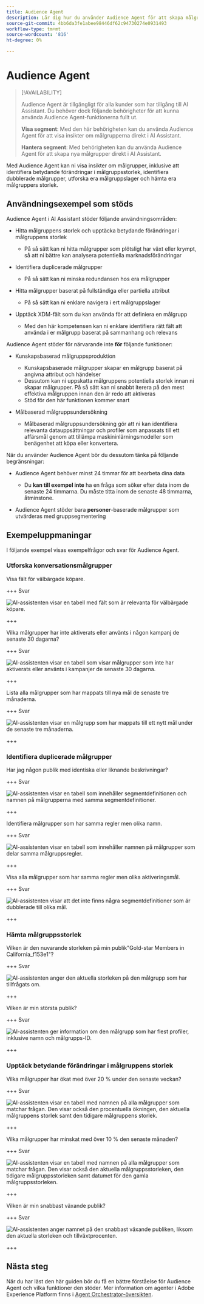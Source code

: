 ```yaml
---
title: Audience Agent
description: Lär dig hur du använder Audience Agent för att skapa målgrupper, visa förändringar av målgrupper, identifiera dubblerade målgrupper och visa målgruppsinsikter.
source-git-commit: 4bb6da3fe1abee98446df62c94730274e0931493
workflow-type: tm+mt
source-wordcount: '816'
ht-degree: 0%

---
```



# Audience Agent

>[!AVAILABILITY]
>
>Audience Agent är tillgängligt för alla kunder som har tillgång till AI Assistant. Du behöver dock följande behörigheter för att kunna använda Audience Agent-funktionerna fullt ut.
>
>**Visa segment**: Med den här behörigheten kan du använda Audience Agent för att visa insikter om målgrupperna direkt i AI Assistant.
>
>**Hantera segment**: Med behörigheten kan du använda Audience Agent för att skapa nya målgrupper direkt i AI Assistant.

Med Audience Agent kan ni visa insikter om målgrupper, inklusive att identifiera betydande förändringar i målgruppsstorlek, identifiera dubblerade målgrupper, utforska era målgruppslager och hämta era målgruppers storlek.

## Användningsexempel som stöds

Audience Agent i AI Assistant stöder följande användningsområden:

- Hitta målgruppens storlek och upptäcka betydande förändringar i målgruppens storlek

   - På så sätt kan ni hitta målgrupper som plötsligt har växt eller krympt, så att ni bättre kan analysera potentiella marknadsförändringar

- Identifiera duplicerade målgrupper

   - På så sätt kan ni minska redundansen hos era målgrupper

- Hitta målgrupper baserat på fullständiga eller partiella attribut

   - På så sätt kan ni enklare navigera i ert målgruppslager

- Upptäck XDM-fält som du kan använda för att definiera en målgrupp

   - Med den här kompetensen kan ni enklare identifiera rätt fält att använda i er målgrupp baserat på sammanhang och relevans

Audience Agent stöder för närvarande inte **för** följande funktioner:

- Kunskapsbaserad målgruppsproduktion

   - Kunskapsbaserade målgrupper skapar en målgrupp baserat på angivna attribut och händelser
   - Dessutom kan ni uppskatta målgruppens potentiella storlek innan ni skapar målgrupper. På så sätt kan ni snabbt iterera på den mest effektiva målgruppen innan den är redo att aktiveras
   - Stöd för den här funktionen kommer snart

- Målbaserad målgruppsundersökning

   - Målbaserad målgruppsundersökning gör att ni kan identifiera relevanta datauppsättningar och profiler som anpassats till ett affärsmål genom att tillämpa maskininlärningsmodeller som benägenhet att köpa eller konvertera.

När du använder Audience Agent bör du dessutom tänka på följande begränsningar:

- Audience Agent behöver minst 24 timmar för att bearbeta dina data

   - Du **kan till exempel inte** ha en fråga som söker efter data inom de senaste 24 timmarna. Du måste titta inom de senaste 48 timmarna, åtminstone.

- Audience Agent stöder bara **personer**-baserade målgrupper som utvärderas med gruppsegmentering

## Exempeluppmaningar

I följande exempel visas exempelfrågor och svar för Audience Agent.

### Utforska konversationsmålgrupper

Visa fält för välbärgade köpare.

+++ Svar

![AI-assistenten visar en tabell med fält som är relevanta för välbärgade köpare.](./images/audience/affluent-buyers.png)

+++

Vilka målgrupper har inte aktiverats eller använts i någon kampanj de senaste 30 dagarna?

+++ Svar

![AI-assistenten visar en tabell som visar målgrupper som inte har aktiverats eller använts i kampanjer de senaste 30 dagarna.](./images/audience/not-activated.png)

+++

Lista alla målgrupper som har mappats till nya mål de senaste tre månaderna.

+++ Svar

![AI-assistenten visar en målgrupp som har mappats till ett nytt mål under de senaste tre månaderna.](./images/audience/new-destination.png)

+++

### Identifiera duplicerade målgrupper

Har jag någon publik med identiska eller liknande beskrivningar?

+++ Svar

![AI-assistenten visar en tabell som innehåller segmentdefinitionen och namnen på målgrupperna med samma segmentdefinitioner.](./images/audience/similar-descriptions.png)

+++

Identifiera målgrupper som har samma regler men olika namn.

+++ Svar

![AI-assistenten visar en tabell som innehåller namnen på målgrupper som delar samma målgruppsregler.](./images/audience/same-rules-different-names.png)

+++

Visa alla målgrupper som har samma regler men olika aktiveringsmål.

+++ Svar

![AI-assistenten visar att det inte finns några segmentdefinitioner som är dubblerade till olika mål.](./images/audience/same-rules-different-destinations.png)

+++

### Hämta målgruppsstorlek

Vilken är den nuvarande storleken på min publik&quot;Gold-star Members in California_f153e1&quot;?

+++ Svar

![AI-assistenten anger den aktuella storleken på den målgrupp som har tillfrågats om.](./images/audience/current-size.png)

+++

Vilken är min största publik?

+++ Svar

![AI-assistenten ger information om den målgrupp som har flest profiler, inklusive namn och målgrupps-ID.](./images/audience/largest-audience.png)

+++

### Upptäck betydande förändringar i målgruppens storlek

Vilka målgrupper har ökat med över 20 % under den senaste veckan?

+++ Svar

![AI-assistenten visar en tabell med namnen på alla målgrupper som matchar frågan. Den visar också den procentuella ökningen, den aktuella målgruppens storlek samt den tidigare målgruppens storlek.](./images/audience/increase-past-week.png)

+++

Vilka målgrupper har minskat med över 10 % den senaste månaden?

+++ Svar

![AI-assistenten visar en tabell med namnen på alla målgrupper som matchar frågan. Den visar också den aktuella målgruppsstorleken, den tidigare målgruppsstorleken samt datumet för den gamla målgruppsstorleken.](./images/audience/decrease-month.png)

+++

Vilken är min snabbast växande publik?

+++ Svar

![AI-assistenten anger namnet på den snabbast växande publiken, liksom den aktuella storleken och tillväxtprocenten.](./images/audience/fastest-growing.png)

+++

## Nästa steg

När du har läst den här guiden bör du få en bättre förståelse för Audience Agent och vilka funktioner den stöder. Mer information om agenter i Adobe Experience Platform finns i [Agent Orchestrator-översikten](./agent-orchestrator.md).

